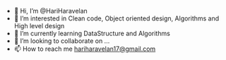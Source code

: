 - 👋 Hi, I’m @HariHaravelan
- 👀 I’m interested in Clean code, Object oriented design, Algorithms and High level design
- 🌱 I’m currently learning DataStructure and Algorithms 
- 💞️ I’m looking to collaborate on ...
- 📫 How to reach me hariharavelan17@gmail.com

<!---
HariHaravelan/HariHaravelan is a ✨ special ✨ repository because its `README.md` (this file) appears on your GitHub profile.
You can click the Preview link to take a look at your changes.
--->
